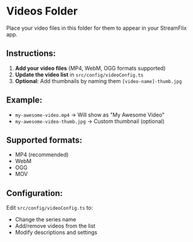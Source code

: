 # Videos Folder

Place your video files in this folder for them to appear in your StreamFlix app.

## Instructions:

1. **Add your video files** (MP4, WebM, OGG formats supported)
2. **Update the video list** in `src/config/videoConfig.ts` 
3. **Optional**: Add thumbnails by naming them `[video-name]-thumb.jpg`

## Example:
- `my-awesome-video.mp4` → Will show as "My Awesome Video"
- `my-awesome-video-thumb.jpg` → Custom thumbnail (optional)

## Supported formats:
- MP4 (recommended)
- WebM
- OGG
- MOV

## Configuration:
Edit `src/config/videoConfig.ts` to:
- Change the series name
- Add/remove videos from the list
- Modify descriptions and settings